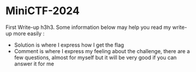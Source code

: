 # MiniCTF-2024

First Write-up h3h3. Some information below may help you read my write-up more easily :

- Solution is where I express how I get the flag
- Comment is where I express my feeling about the challenge, there are a few questions, almost for myself but it will be very good if you can answer it for me  
